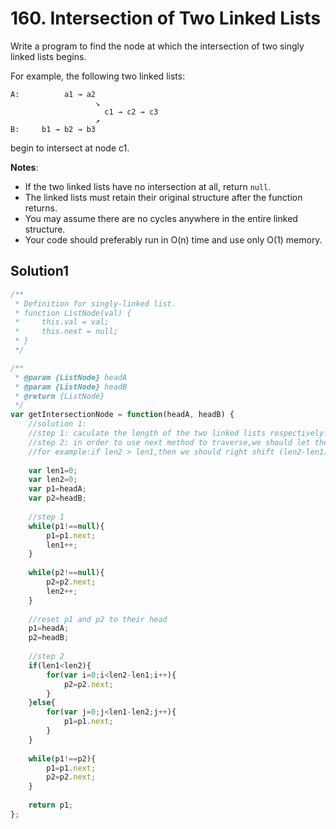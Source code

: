 # 160. Intersection of Two Linked Lists
Write a program to find the node at which the intersection of two singly linked lists begins.


For example, the following two linked lists:
```
A:          a1 → a2
                   ↘
                     c1 → c2 → c3
                   ↗            
B:     b1 → b2 → b3
```
begin to intersect at node c1.


**Notes**:

- If the two linked lists have no intersection at all, return ``null``.
- The linked lists must retain their original structure after the function returns.
- You may assume there are no cycles anywhere in the entire linked structure.
- Your code should preferably run in O(n) time and use only O(1) memory.

## Solution1
``` js
/**
 * Definition for singly-linked list.
 * function ListNode(val) {
 *     this.val = val;
 *     this.next = null;
 * }
 */

/**
 * @param {ListNode} headA
 * @param {ListNode} headB
 * @return {ListNode}
 */
var getIntersectionNode = function(headA, headB) {
    //solution 1:
    //step 1: caculate the length of the two linked lists respectively.
    //step 2: in order to use next method to traverse,we should let their begin point equal
    //for example:if len2 > len1,then we should right shift (len2-len1) nodes in linked list2
    
    var len1=0;
    var len2=0;
    var p1=headA;
    var p2=headB;
    
    //step 1
    while(p1!==null){
        p1=p1.next;
        len1++;
    }
    
    while(p2!==null){
        p2=p2.next;
        len2++;
    }
    
    //reset p1 and p2 to their head
    p1=headA;
    p2=headB;
    
    //step 2
    if(len1<len2){
        for(var i=0;i<len2-len1;i++){
            p2=p2.next;
        }
    }else{
        for(var j=0;j<len1-len2;j++){
            p1=p1.next;
        }
    }
    
    while(p1!==p2){
        p1=p1.next;
        p2=p2.next;
    }
    
    return p1;
};
```